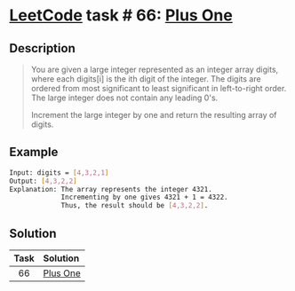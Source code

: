 # [LeetCode][leetcode] task # 66: [Plus One][task]

Description
-----------

> You are given a large integer represented as an integer array digits,
> where each digits[i] is the ith digit of the integer.
> The digits are ordered from most significant to least significant
> in left-to-right order. The large integer does not contain any leading 0's.
>
> Increment the large integer by one and return the resulting array of digits.

Example
-------

```sh
Input: digits = [4,3,2,1]
Output: [4,3,2,2]
Explanation: The array represents the integer 4321.
             Incrementing by one gives 4321 + 1 = 4322.
             Thus, the result should be [4,3,2,2].
```

Solution
--------

| Task | Solution             |
|:----:|:---------------------|
|  66  | [Plus One][solution] |


[leetcode]: <http://leetcode.com/>
[task]: <https://leetcode.com/problems/plus-one/>
[solution]: <https://github.com/wellaxis/witalis-jkit/blob/main/module/tasks/src/main/java/com/witalis/jkit/tasks/core/task/leetcode/h1/p66/option/Practice.java>
